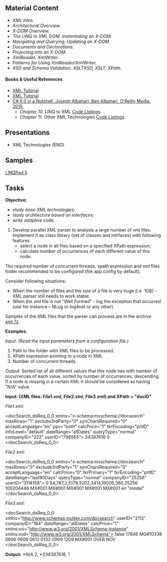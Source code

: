 ## Material Content 

- *XML intro.*
- *Architectural Overview.*
- *X-DOM Overview.*
- *The LINQ to XML DOM. Instantiating an X-DOM.*
- *Navigating and Querying. Updating an X-DOM.*
- *Documents and Declarations.*
- *Projecting into an X-DOM.*
- *XmlReader. XmlWriter.*
- *Patterns for Using XmlReader/XmlWriter.*
- *XSD and Schema Validation. XSLTXSD, XSLT, XPath.*

#### Books & Useful References 

- [XML Tutorial](https://www.w3schools.com/xml/)
- [XML Tutorial](https://www.tutorialspoint.com/xml/)
- [C# 6.0 in a Nutshell. Joseph Albahari, Ben Albahari. O'Reilly Media. 2015.](http://shop.oreilly.com/product/0636920040323.do)
   - *Chapter 10.* LINQ to XML [Code Listings](http://www.albahari.com/nutshell/ch10.aspx)
   - *Chapter 11.* Other XML Technologies [Code Listings](http://www.albahari.com/nutshell/cs4ch11.aspx)

## Presentations 

- XML Technologies (ENG)

## Samples

[LINQPad 5](https://github.com/EPM-RD-NETLAB/.NET-Framework-modules/tree/master/M14.%20XML%20Technologies/Samples/LINQPad/XML%20Technologies)

## Tasks  
**Objective:** 
- *study base XML technologies;*
- *study architecture based on interfaces;*
- *write adaptive code.*
1. Develop parallel XML parser to analysis a large number of xml files. Implement it as class library (set of classes and intrfaces) with following features
   - select a node in all files based on a specified XPath  expression;
   - calculate number of occurrences of each different value of this node.

The required number of concurrent threads, xpath expression and xml files folder recommended to be configured (file app.config by default). 

Consider following situations:
 - When the number of files and the size of a file is very huge (i.e  1GB) - XML parser still needs to work stable.
 - When the xml file is not "Well Formed" - log the exception that occurred (use for instance – NLog or log4net or any other).

Samples of the XML files that the parser can process are in the archive [xml.7z](https://github.com/EPM-RD-NETLAB/.NET-Framework-modules/tree/master/M14.%20XML%20Technologies/Data).
 
 **Examples.**
 
 *Input: (Read the input parameters from a configuration file.)*
 1) Path to the folder with XML files to be processed.
 2) XPath expression pointing to a node in XML.
 3) Number of concurrent threads.
 
 *Output:*  Sorted list of all different values that this node has with number of occurrences of each value, sorted by number of occurrences, descending. If a node is missing in a certain XML it should be considered as having "N/A" value.

**Input: (XML files: File1.xml, File2.xml, File3.xml) and XPath = "docID"**

*File1.xml:*

<?xml version="1.0" encoding="UTF-8"?>
<docSearch_dsReq_0_0 xmlns="x-schema:mxschema://docsearch" maxRows="1" exclude3rdParty="0" synCharsRequired="0" acceptLanguage="en" ppv="both" calcPrice="1" tkrEncoding="prtID" infoLevel="default" dateRange="allDates" queryType="normal" companyID="222" userID="798955">
   <docID>34387618</docID>
   <sort s_d="desc" s_c="score"/>
   <excludeCtbs>0</excludeCtbs>
</docSearch_dsReq_0_0>

*File2.xml:*

<?xml version="1.0" encoding="UTF-8"?>
<docSearch_dsReq_0_0 xmlns="x-schema:mxschema://docsearch" maxRows="3" exclude3rdParty="1" synCharsRequired="0" acceptLanguage="en" calcPrice="0" tkrPrimary="1" tkrEncoding="prtID" dateRange="last90Days" queryType="normal" companyID="25256" userID="3118158">
   <sort s_d="desc" s_c="date"/>
   <excludeCtbs>0</excludeCtbs>
   <ctbs>54,767,2,5179,3202,3414,16006,360,25256</ctbs>
   <ticker>100204446</ticker>
   <analystSet>MX#001</analystSet>
   <industrySet>MX#001</industrySet>
   <subjectSet>MX#001</subjectSet>
   <regionSet>MX#001</regionSet>
   <categorySet>MX#001</categorySet>
   <langID>en</langID>
   <matchStr strSrc="hdln">"model"</matchStr>
</docSearch_dsReq_0_0>

*File3.xml:*
<?xml version="1.0"?>
<docSearch_dsReq_0_0 xmlns="http://www.schemas.multex.com/docsearch" userID="2112" companyID="184" dateRange="allDates" calcPrice="1" xmlns:xsi="http://www.w3.org/2001/XMLSchema-instance" xmlns:xsd="http://www.w3.org/2001/XMLSchema">
   <sort s_c="date"/>
   <excludeCtbs>false</excludeCtbs>
   <ctbs>17846</ctbs>
   <industrySet>MG#10338</industrySet>
   <industry>0606</industry>
   <industry>0609</industry>
   <industry>0612</industry>
   <industry>0133</industry>
   <industry>0909</industry>
   <industry>1209</industry>
   <subjectSet>MX#001</subjectSet>
   <subject>OVER</subject>
   <subject>NOV</subject>
</docSearch_dsReq_0_0>

**Output:**
   *N/A 2, 
   *234387618, 1

